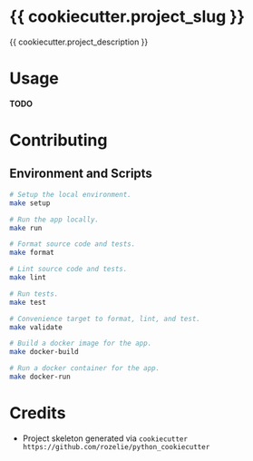 # {{ cookiecutter.project_slug }}

{{ cookiecutter.project_description }}

# Usage
**TODO**

# Contributing

## Environment and Scripts

```bash
# Setup the local environment.
make setup

# Run the app locally.
make run

# Format source code and tests.
make format

# Lint source code and tests.
make lint

# Run tests.
make test

# Convenience target to format, lint, and test.
make validate

# Build a docker image for the app.
make docker-build

# Run a docker container for the app.
make docker-run
```

# Credits
- Project skeleton generated via `cookiecutter https://github.com/rozelie/python_cookiecutter`
